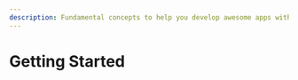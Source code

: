 ```yaml
---
description: Fundamental concepts to help you develop awesome apps with advanced features!
---
```


# Getting Started

